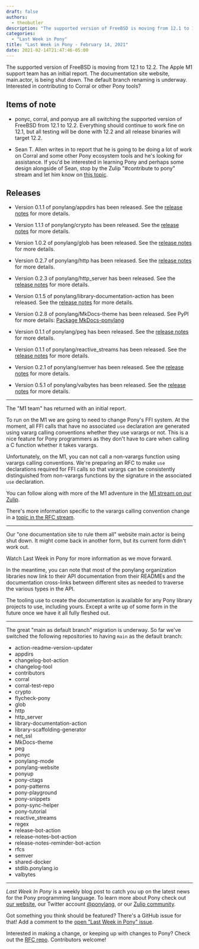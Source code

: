 ```yaml
---
draft: false
authors:
  - theobutler
description: "The supported version of FreeBSD is moving from 12.1 to 12.2. The Apple M1 support team has an initial report. The documentation site website, main.actor, is being shut down. The default branch renaming is underway. Interested in contributing to Corral or other Pony tools?"
categories:
  - "Last Week in Pony"
title: "Last Week in Pony - February 14, 2021"
date: 2021-02-14T21:47:46-05:00
---
```


The supported version of FreeBSD is moving from 12.1 to 12.2. The Apple M1 support team has an initial report. The documentation site website, main.actor, is being shut down. The default branch renaming is underway. Interested in contributing to Corral or other Pony tools?
<!-- more -->

## Items of note

- ponyc, corral, and ponyup are all switching the supported version of FreeBSD from 12.1 to 12.2. Everything should continue to work fine on 12.1, but all testing will be done with 12.2 and all release binaries will target 12.2.

- Sean T. Allen writes in to report that he is going to be doing a lot of work on Corral and some other Pony ecosystem tools and he's looking for assistance. If you'd be interested in learning Pony and perhaps some design alongside of Sean, stop by the Zulip "#contribute to pony" stream and let him know on [this topic](https://ponylang.zulipchat.com/#narrow/stream/192795-contribute-to.20Pony/topic/Corral).

## Releases

- Version 0.1.1 of ponylang/appdirs has been released.
See the [release notes](https://github.com/ponylang/appdirs/releases/tag/0.1.1) for more details.

- Version 1.1.1 of ponylang/crypto has been released.
See the [release notes](https://github.com/ponylang/crypto/releases/tag/1.1.1) for more details.

- Version 1.0.2 of ponylang/glob has been released.
See the [release notes](https://github.com/ponylang/glob/releases/tag/1.0.2) for more details.

- Version 0.2.7 of ponylang/http has been released.
See the [release notes](https://github.com/ponylang/http/releases/tag/0.2.7) for more details.

- Version 0.2.3 of ponylang/http_server has been released.
See the [release notes](https://github.com/ponylang/http_server/releases/tag/0.2.3) for more details.

- Version 0.1.5 of ponylang/library-documentation-action has been released.
See the [release notes](https://github.com/ponylang/library-documentation-action/releases/tag/0.1.5) for more details.

- Version 0.2.8 of ponylang/MkDocs-theme has been released.
See PyPI for more details: [Package MkDocs-ponylang](https://pypi.org/project/MkDocs-ponylang/)

- Version 0.1.1 of ponylang/peg has been released.
See the [release notes](https://github.com/ponylang/peg/releases/tag/0.1.1) for more details.

- Version 0.1.1 of ponylang/reactive_streams has been released.
See the [release notes](https://github.com/ponylang/reactive_streams/releases/tag/0.1.1) for more details.

- Version 0.2.1 of ponylang/semver has been released.
See the [release notes](https://github.com/ponylang/semver/releases/tag/0.2.1) for more details.

- Version 0.5.1 of ponylang/valbytes has been released.
See the [release notes](https://github.com/ponylang/valbytes/releases/tag/0.5.1) for more details.

---

The "M1 team" has returned with an initial report.

To run on the M1 we are going to need to change Pony's FFI system. At the moment, all FFI calls that have no associated `use` declaration are generated using vararg calling conventions whether they use varargs or not. This is a nice feature for Pony programmers as they don't have to care when calling a C function whether it takes varargs.

Unfortunately, on the M1, you can not call a non-varargs function using varargs calling conventions. We're preparing an RFC to make `use` declarations required for FFI calls so that varargs can be consistently distinguished from non-varargs functions by the signature in the associated `use` declaration.

You can follow along with more of the M1 adventure in the [M1 stream on our Zulip](https://ponylang.zulipchat.com/#narrow/stream/275038-M1).

There's more information specific to the varargs calling convention change in a [topic in the RFC stream](https://ponylang.zulipchat.com/#narrow/stream/189959-RFCs/topic/Distinguish.20FFI.20varargs).

---

Our "one documentation site to rule them all" website main.actor is being shut down. It might come back in another form, but its current form didn't work out.

Watch Last Week in Pony for more information as we move forward.

In the meantime, you can note that most of the ponylang organization libraries now link to their API documentation from their READMEs and the documentation cross-links between different sites as needed to traverse the various types in the API.

The tooling use to create the documentation is available for any Pony library projects to use, including yours. Except a write up of some form in the future once we have it all fully fleshed out.

---

The great "main as default branch" migration is underway. So far we've switched the following repositories to having `main` as the default branch:

- action-readme-version-updater
- appdirs
- changelog-bot-action
- changelog-tool
- contributors
- corral
- corral-test-repo
- crypto
- flycheck-pony
- glob
- http
- http_server
- library-documentation-action
- library-scaffolding-generator
- net_ssl
- MkDocs-theme
- peg
- ponyc
- ponylang-mode
- ponylang-website
- ponyup
- pony-ctags
- pony-patterns
- pony-playground
- pony-snippets
- pony-sync-helper
- pony-tutorial
- reactive_streams
- regex
- release-bot-action
- release-notes-bot-action
- release-notes-reminder-bot-action
- rfcs
- semver
- shared-docker
- stdlib.ponylang.io
- valbytes

---

_Last Week In Pony_ is a weekly blog post to catch you up on the latest news for the Pony programming language. To learn more about Pony check out [our website](https://ponylang.io), our Twitter account [@ponylang](https://twitter.com/ponylang), or our [Zulip community](https://ponylang.zulipchat.com).

Got something you think should be featured? There's a GitHub issue for that! Add a comment to the [open "Last Week in Pony" issue](https://github.com/ponylang/ponylang.github.io/issues?q=is%3Aissue+is%3Aopen+label%3Alast-week-in-pony).

Interested in making a change, or keeping up with changes to Pony? Check out the [RFC repo](https://github.com/ponylang/rfcs). Contributors welcome!
